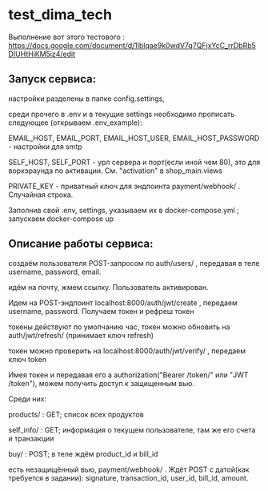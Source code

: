 # test_dima_tech
Выполнение вот этого тестового : https://docs.google.com/document/d/1lblqae9k0wdV7q7QFjxYcC_rrDbRb5DIUHtHiKM5iz4/edit

## Запуск сервиса:

настройки разделены в папке config.settings, 

среди прочего в .env и в текущие settings необходимо прописать следующее (открываем .env_example):

EMAIL_HOST, EMAIL_PORT, EMAIL_HOST_USER, EMAIL_HOST_PASSWORD - настройки для smtp

SELF_HOST, SELF_PORT - урл сервера и порт(если иной чем 80), это для воркэраунда по активации. См. "activation" в shop_main.views

PRIVATE_KEY - приватный ключ для эндпоинта payment/webhook/ . Случайная строка.

Заполнив свой .env, settings, указываем их в docker-compose.yml ; запускаем docker-compose up

## Описание работы сервиса:

создаём пользователя POST-запросом по auth/users/ , передавая в теле username, password, email.

идём на почту, жмем ссылку. Пользователь активирован.

Идем на POST-эндпоинт localhost:8000/auth/jwt/create , передаем username, password. Получаем токен и рефреш токен

токены действуют по умолчанию час, токен можно обновить на auth/jwt/refresh/ (принимает ключ refresh)

токен можно проверить на localhost:8000/auth/jwt/verify/ , передаем ключ token

Имея токен и передавая его а authorization("Bearer /token/" или "JWT /token"), можем получить доступ к защищенным вью.

Среди них:

products/ : GET; список всех продуктов

self_info/ : GET; информация о текущем пользователе, там же его счета и транзакции

buy/ : POST; в теле ждём product_id и bill_id

есть незащищённый вью, payment/webhook/ . Ждёт POST с датой(как требуется в задании):
signature, transaction_id, user_id, bill_id, amount.
